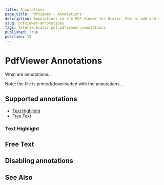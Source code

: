 ```yaml
---
title: Annotations
page_title: PdfViewer - Annotations
description: Annotations in the PDF Viewer for Blazor. How to add and configure annotations in the PDF Viewer for Blazor
slug: pdfviewer-annotations
tags: telerik,blazor,pdf,pdfviewer,annotations
published: True
position: 15
---
```


# PdfViewer Annotations

What are annotations...

Note: the file is printed/downloaded with the annotations...

## Supported annotations

* [Text Highlight](#text-highlight)
* [Free Text](#free-text)

### Text Highlight

## Free Text

## Disabling annotations

## See Also

